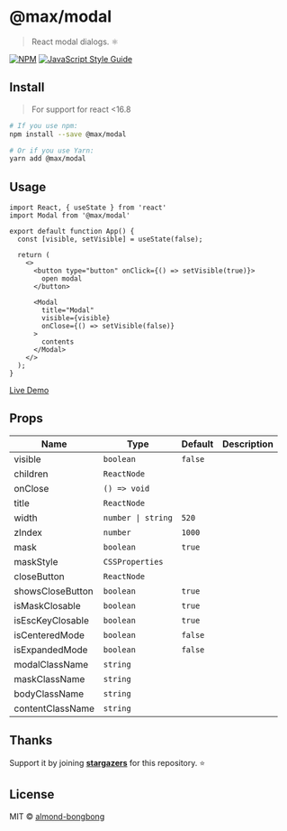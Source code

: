 # @max/modal

> React modal dialogs. ⚛️

[![NPM](https://img.shields.io/npm/v/@max/modal.svg)](https://www.npmjs.com/package/@max/modal) [![JavaScript Style Guide](https://img.shields.io/badge/code_style-standard-brightgreen.svg)](https://standardjs.com)

## Install
> For support for react <16.8
```bash
# If you use npm:
npm install --save @max/modal

# Or if you use Yarn:
yarn add @max/modal
```


## Usage

```tsx
import React, { useState } from 'react'
import Modal from '@max/modal'

export default function App() {
  const [visible, setVisible] = useState(false);

  return (
    <>
      <button type="button" onClick={() => setVisible(true)}>
        open modal
      </button>

      <Modal
        title="Modal"
        visible={visible}
        onClose={() => setVisible(false)}
      >
        contents
      </Modal>
    </>
  );
}
```

[Live Demo](https://almond-bongbong.github.io/-max-modal/)

## Props

| Name         | Type    | Default | Description |
| ------------ | ------- | ------- | ----------- |
| visible | `boolean` | `false` | |
| children | `ReactNode` | | |
| onClose | `() => void` |  |  |
| title | `ReactNode` | | |
| width | `number \| string` | `520` | |
| zIndex | `number` | `1000` | |
| mask | `boolean` | `true` | |
| maskStyle | `CSSProperties` | | |
| closeButton | `ReactNode` | | |
| showsCloseButton | `boolean` | `true` | |
| isMaskClosable | `boolean` | `true` | |
| isEscKeyClosable | `boolean` | `true` | |
| isCenteredMode | `boolean` | `false` | |
| isExpandedMode | `boolean` | `false` | |
| modalClassName | `string` | | |
| maskClassName | `string` | | |
| bodyClassName | `string` | | |
| contentClassName | `string` | | |

## Thanks
Support it by joining __[stargazers](https://github.com/almond-bongbong/-max-modal/stargazers)__ for this repository. :star:


## License
MIT © [almond-bongbong](https://github.com/almond-bongbong)
